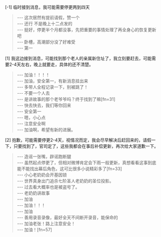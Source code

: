 
[-1] 临时接到消息，我可能需要停更两到四天
>--- 这次居然有提前请假，赞一个<br>
>--- 还行  不是晚上十二点发的<br>
>--- 挺好，停更半个月都没事，先把重要的事情处理了再全身心的恢复更新吧<br>
>--- 卧槽，高潮部分没了好难受<br>
>--- 第一<br>

[1] 我这边接到消息，可能找到那个老人的亲属新住址了，我立刻要赶去，可能需要2-4天左右，晚上就要走，具体的还不清楚。
>--- 加油！！！！<br>
>--- 加油，安全第一，有新消息挂出来<br>
>--- 多带人全程记录一下，别被跳了！<br>
>--- 不要一个人去<br>
>--- 是讲故事的那个老爷爷吗？终于找到了嘛[fn=31]<br>
>--- 快去快去，我们等你回来<br>
>--- 安全第一<br>
>--- 嗯，小心点<br>
>--- 注意安全啊<br>
>--- 加油啊，希望有新的进展。<br>

[2] 抱歉，可能需要停更2-4天，视情况而定，我会尽早解决后赶回来的，请假一下，只要找到了，官司定了，这些我都会在事后补偿更新，再次给大家道歉一下。
>--- 造谣一张嘴，辟谣跑断腿<br>
>--- 虽然起点停更了，但相对微博肯定会下雨一般更新，真想看看这事到底能不能找出幕后角色，这可比很多小说精彩多了[fn=33]<br>
>--- 小心老奶奶会开基因锁<br>
>--- 世界真身出门追杀七阶圣人老奶奶的圣位投影。<br>
>--- 过去看大概率也是被盗号了。<br>
>--- 老奶奶讲故事<br>
>--- 加油<br>
>--- 加油！！！<br>
>--- 加油<br>
>--- 善用录音录像，最好全天不间断开录音，能保命的<br>
>--- 加油老张！路上注意安全！<br>
>--- 加油！[fn=57]<br>
